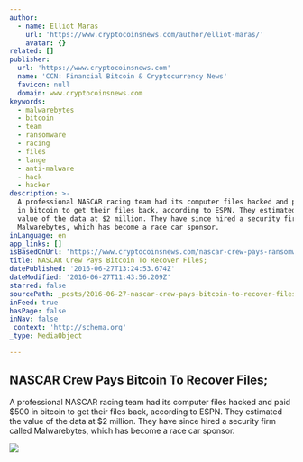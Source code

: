 ```yaml
---
author:
  - name: Elliot Maras
    url: 'https://www.cryptocoinsnews.com/author/elliot-maras/'
    avatar: {}
related: []
publisher:
  url: 'https://www.cryptocoinsnews.com'
  name: 'CCN: Financial Bitcoin & Cryptocurrency News'
  favicon: null
  domain: www.cryptocoinsnews.com
keywords:
  - malwarebytes
  - bitcoin
  - team
  - ransomware
  - racing
  - files
  - lange
  - anti-malware
  - hack
  - hacker
description: >-
  A professional NASCAR racing team had its computer files hacked and paid $500
  in bitcoin to get their files back, according to ESPN. They estimated the
  value of the data at $2 million. They have since hired a security firm called
  Malwarebytes, which has become a race car sponsor.
inLanguage: en
app_links: []
isBasedOnUrl: 'https://www.cryptocoinsnews.com/nascar-crew-pays-ransomware-to-recover-files/'
title: NASCAR Crew Pays Bitcoin To Recover Files;
datePublished: '2016-06-27T13:24:53.674Z'
dateModified: '2016-06-27T11:43:56.209Z'
starred: false
sourcePath: _posts/2016-06-27-nascar-crew-pays-bitcoin-to-recover-files.md
inFeed: true
hasPage: false
inNav: false
_context: 'http://schema.org'
_type: MediaObject

---
```

<article style=""><h1>NASCAR Crew Pays Bitcoin To Recover Files;</h1><p>A professional NASCAR racing team had its computer files hacked and paid $500 in bitcoin to get their files back, according to ESPN. They estimated the value of the data at $2 million. They have since hired a security firm called Malwarebytes, which has become a race car sponsor.</p><img src="https://www.cryptocoinsnews.com/wp-content/uploads/2016/06/NASCAR-dashboard.jpg" /></article>